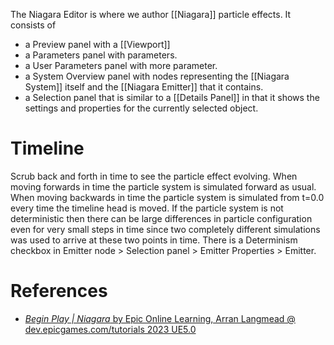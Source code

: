 The Niagara Editor is where we author [[Niagara]] particle effects.
It consists of
- a Preview panel with a [[Viewport]]
- a Parameters panel with parameters.
- a User Parameters panel with more parameter.
- a System Overview panel with nodes representing the [[Niagara System]] itself and the [[Niagara Emitter]] that it contains.
- a Selection panel that is similar to a [[Details Panel]] in that it shows the settings and properties for the currently selected object.

# Timeline

Scrub back and forth in time to see the particle effect evolving.
When moving forwards in time the particle system is simulated forward as usual.
When moving backwards in time the particle system is simulated from t=0.0 every time the timeline head is moved.
If the particle system is not deterministic then there can be large differences in particle configuration even for very small steps in time since two completely different simulations was used to arrive at these two points in time.
There is a Determinism checkbox in Emitter node > Selection panel > Emitter Properties > Emitter.


# References

- [_Begin Play | Niagara_ by Epic Online Learning, Arran Langmead @ dev.epicgames.com/tutorials 2023 UE5.0](https://dev.epicgames.com/community/learning/tutorials/j9YO/unreal-engine-begin-play-niagara)
